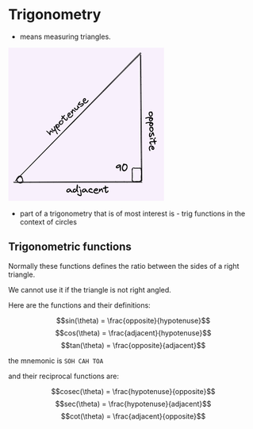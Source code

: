 # Trigonometry

* means measuring triangles.

![image right_triangle](./img/001_intro_right_triangle.excalidraw.png)

* part of a trigonometry that is of most interest is - trig functions in the context of circles

## Trigonometric functions

Normally these functions defines the ratio between the sides of a right triangle.

We cannot use it if the triangle is not right angled.

Here are the functions and their definitions:

$$sin(\theta) = \frac{opposite}{hypotenuse}$$
$$cos(\theta) = \frac{adjacent}{hypotenuse}$$
$$tan(\theta) = \frac{opposite}{adjacent}$$

the mnemonic is `SOH CAH TOA`

and their reciprocal functions are:

$$cosec(\theta) = \frac{hypotenuse}{opposite}$$
$$sec(\theta) = \frac{hypotenuse}{adjacent}$$
$$cot(\theta) = \frac{adjacent}{opposite}$$




